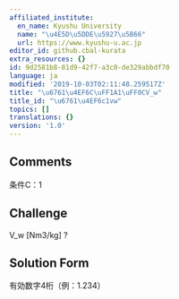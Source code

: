 ```yaml
---
affiliated_institute:
  en_name: Kyushu University
  name: "\u4E5D\u5DDE\u5927\u5B66"
  url: https://www.kyushu-u.ac.jp
editor_id: github.cbal-kurata
extra_resources: {}
id: 9d2581b8-81d9-42f7-a3c0-de329abbdf70
language: ja
modified: '2019-10-03T02:11:48.259517Z'
title: "\u6761\u4EF6C\uFF1A1\uFF0CV_w"
title_id: "\u6761\u4EF6c1vw"
topics: []
translations: {}
version: '1.0'
---
```


## Comments
条件C：1

## Challenge
V_w [Nm3/kg] ?

## Solution Form
有効数字4桁（例：1.234）




